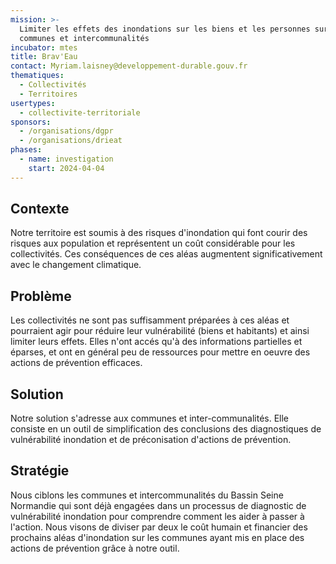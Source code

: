 ```yaml
---
mission: >-
  Limiter les effets des inondations sur les biens et les personnes sur les
  communes et intercommunalités
incubator: mtes
title: Brav'Eau
contact: Myriam.laisney@developpement-durable.gouv.fr
thematiques:
  - Collectivités
  - Territoires
usertypes:
  - collectivite-territoriale
sponsors:
  - /organisations/dgpr
  - /organisations/drieat
phases:
  - name: investigation
    start: 2024-04-04
---
```


## Contexte

Notre territoire est soumis à des risques d'inondation qui font courir des risques aux population et représentent un coût considérable pour les collectivités. Ces conséquences de ces aléas augmentent significativement avec le changement climatique. 

## Problème

Les collectivités ne sont pas suffisamment préparées à ces aléas et pourraient agir pour réduire leur vulnérabilité (biens et habitants) et ainsi limiter leurs effets. Elles n'ont accés qu'à des informations partielles et éparses, et ont en général peu de ressources pour mettre en oeuvre des actions de prévention efficaces.

## Solution

Notre solution s'adresse aux communes et inter-communalités. Elle consiste en un outil de simplification des conclusions des diagnostiques de vulnérabilité inondation et de préconisation d'actions de prévention.

## Stratégie

Nous ciblons les communes et intercommunalités du Bassin Seine Normandie qui sont déjà engagées dans un processus de diagnostic de vulnérabilité inondation pour comprendre comment les aider à passer à l'action.
Nous visons de diviser par deux le coût humain et financier des prochains aléas d'inondation sur les communes ayant mis en place des actions de prévention grâce à notre outil.